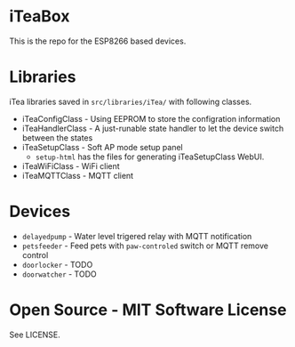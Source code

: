 # iTeaBox
This is the repo for the ESP8266 based devices.

# Libraries

iTea libraries saved in `src/libraries/iTea/` with following classes.

 * iTeaConfigClass - Using EEPROM to store the configration information
 * iTeaHandlerClass - A just-runable state handler to let the device switch between the states
 * iTeaSetupClass - Soft AP mode setup panel
	- `setup-html` has the files for generating iTeaSetupClass WebUI.
 * iTeaWiFiClass - WiFi client
 * iTeaMQTTClass - MQTT client

# Devices

 * `delayedpump` - Water level trigered relay with MQTT notification
 * `petsfeeder` - Feed pets with `paw-controled` switch or MQTT remove control
 * `doorlocker` - TODO
 * `doorwatcher` - TODO

# Open Source - MIT Software License

See LICENSE.
